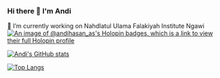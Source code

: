 ### Hi there 👋 I'm Andi 

<!--
**andihasan97/andihasan97** is a ✨ _special_ ✨ repository because its `README.md` (this file) appears on your GitHub profile.

Here are some ideas to get you started:

- 🔭 I’m currently working on Nahdlatul Ulama Falakiyah Institute Ngawi
- 🌱 I’m currently learning ...
- 👯 I’m looking to collaborate on ...
- 🤔 I’m looking for help with ...
- 💬 Ask me about ...
- 📫 How to reach me: ...
- 😄 Pronouns: ...
- ⚡ Fun fact: ...
-->

🔭 I’m currently working on Nahdlatul Ulama Falakiyah Institute Ngawi
[![An image of @andihasan_as's Holopin badges, which is a link to view their full Holopin profile](https://holopin.me/andihasan_as)](https://holopin.io/@andihasan_as)

[![Andi's GitHub stats](https://github-readme-stats.vercel.app/api?username=hasanelfalakiy&show_icons=true&theme=tokyonight)](https://github.com/hasanelfalakiy/andihasan97)

[![Top Langs](https://github-readme-stats.vercel.app/api/top-langs/?username=hasanelfalakiy&size_weight=0.5&count_weight=0.5&show_icons=true&theme=tokyonight)](https://github.com/andihasanelfalakiy/andihasan97)
